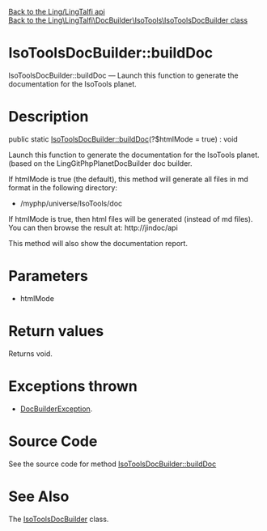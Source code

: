 [Back to the Ling/LingTalfi api](https://github.com/lingtalfi/LingTalfi/blob/master/doc/api/Ling/LingTalfi.md)<br>
[Back to the Ling\LingTalfi\DocBuilder\IsoTools\IsoToolsDocBuilder class](https://github.com/lingtalfi/LingTalfi/blob/master/doc/api/Ling/LingTalfi/DocBuilder/IsoTools/IsoToolsDocBuilder.md)


IsoToolsDocBuilder::buildDoc
================



IsoToolsDocBuilder::buildDoc — Launch this function to generate the documentation for the IsoTools planet.




Description
================


public static [IsoToolsDocBuilder::buildDoc](https://github.com/lingtalfi/LingTalfi/blob/master/doc/api/Ling/LingTalfi/DocBuilder/IsoTools/IsoToolsDocBuilder/buildDoc.md)(?$htmlMode = true) : void




Launch this function to generate the documentation for the IsoTools planet.
(based on the LingGitPhpPlanetDocBuilder doc builder.

If htmlMode is true (the default),
this method will generate all files in md format in the following directory:

- /myphp/universe/IsoTools/doc



If htmlMode is true,
then html files will be generated (instead of md files).
You can then browse the result at: http://jindoc/api



This method will also show the documentation report.




Parameters
================


- htmlMode

    


Return values
================

Returns void.


Exceptions thrown
================

- [DocBuilderException](https://github.com/lingtalfi/DocTools/blob/master/doc/api/Ling/DocTools/Exception/DocBuilderException.md).&nbsp;







Source Code
===========
See the source code for method [IsoToolsDocBuilder::buildDoc](https://github.com/lingtalfi/LingTalfi/blob/master/DocBuilder/IsoTools/IsoToolsDocBuilder.php#L45-L206)


See Also
================

The [IsoToolsDocBuilder](https://github.com/lingtalfi/LingTalfi/blob/master/doc/api/Ling/LingTalfi/DocBuilder/IsoTools/IsoToolsDocBuilder.md) class.




